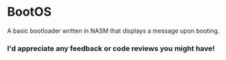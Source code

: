 # BootOS
A basic bootloader written in NASM that displays a message upon booting.

### I'd appreciate any feedback or code reviews you might have!
